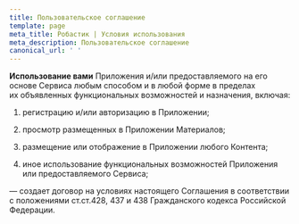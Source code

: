 ```yaml
---
title: Пользовательское соглашение
template: page
meta_title: Робастик | Условия использования
meta_description: Пользовательское соглашение
canonical_url: ' '
---
```

**Использование вами** Приложения и/или предоставляемого на его основе Сервиса любым способом и в любой форме в пределах их объявленных функциональных возможностей и назначения, включая:

1.  регистрацию и/или авторизацию в Приложении;

2.  просмотр размещенных в Приложении Материалов;

3.  размещение или отображение в Приложении любого Контента;

4.  иное использование функциональных возможностей Приложения или предоставляемого Сервиса;

— создает договор на условиях настоящего Соглашения в соответствии с положениями ст.ст.428, 437 и 438 Гражданского кодекса Российской Федерации.
